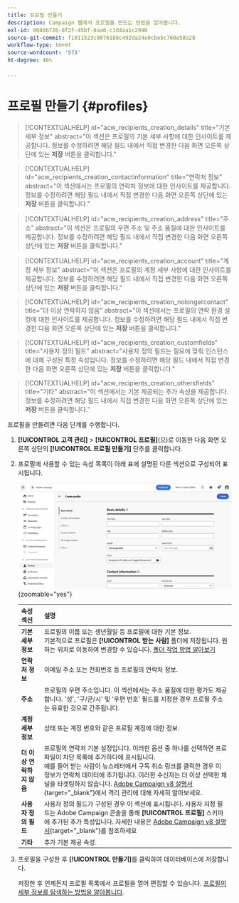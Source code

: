 ```yaml
---
title: 프로필 만들기
description: Campaign 웹에서 프로필을 만드는 방법을 알아봅니다.
exl-id: 0680b726-8f2f-45bf-8aa0-c1d4aa1c2990
source-git-commit: f1911523c9076188c492da24e0cbe5c760e58a28
workflow-type: tm+mt
source-wordcount: '573'
ht-degree: 46%

---
```


# 프로필 만들기 {#profiles}

>[!CONTEXTUALHELP]
>id="acw_recipients_creation_details"
>title="기본 세부 정보"
>abstract="이 섹션은 프로필의 기본 세부 사항에 대한 인사이트를 제공합니다. 정보를 수정하려면 해당 필드 내에서 직접 변경한 다음 화면 오른쪽 상단에 있는 **저장** 버튼을 클릭합니다."

>[!CONTEXTUALHELP]
>id="acw_recipients_creation_contactinformation"
>title="연락처 정보"
>abstract="이 섹션에서는 프로필의 연락처 정보에 대한 인사이트를 제공합니다. 정보를 수정하려면 해당 필드 내에서 직접 변경한 다음 화면 오른쪽 상단에 있는 **저장** 버튼을 클릭합니다."

>[!CONTEXTUALHELP]
>id="acw_recipients_creation_address"
>title="주소"
>abstract="이 섹션은 프로필의 우편 주소 및 주소 품질에 대한 인사이트를 제공합니다. 정보를 수정하려면 해당 필드 내에서 직접 변경한 다음 화면 오른쪽 상단에 있는 **저장** 버튼을 클릭합니다."

>[!CONTEXTUALHELP]
>id="acw_recipients_creation_account"
>title="계정 세부 정보"
>abstract="이 섹션은 프로필의 계정 세부 사항에 대한 인사이트를 제공합니다. 정보를 수정하려면 해당 필드 내에서 직접 변경한 다음 화면 오른쪽 상단에 있는 **저장** 버튼을 클릭합니다."

>[!CONTEXTUALHELP]
>id="acw_recipients_creation_nolongercontact"
>title="더 이상 연락하지 않음"
>abstract="이 섹션에서는 프로필의 연락 환경 설정에 대한 인사이트를 제공합니다. 정보를 수정하려면 해당 필드 내에서 직접 변경한 다음 화면 오른쪽 상단에 있는 **저장** 버튼을 클릭합니다."

>[!CONTEXTUALHELP]
>id="acw_recipients_creation_customfields"
>title="사용자 정의 필드"
>abstract="사용자 정의 필드는 필요에 맞춰 인스턴스에 대해 구성된 특정 속성입니다. 정보를 수정하려면 해당 필드 내에서 직접 변경한 다음 화면 오른쪽 상단에 있는 **저장** 버튼을 클릭합니다."

>[!CONTEXTUALHELP]
>id="acw_recipients_creation_othersfields"
>title="기타"
>abstract="이 섹션에서는 기본 제공되는 추가 속성을 제공합니다. 정보를 수정하려면 해당 필드 내에서 직접 변경한 다음 화면 오른쪽 상단에 있는 **저장** 버튼을 클릭합니다."

프로필을 만들려면 다음 단계를 수행합니다.

1. **[!UICONTROL 고객 관리]** > **[!UICONTROL 프로필]**(으)로 이동한 다음 화면 오른쪽 상단의 **[!UICONTROL 프로필 만들기]** 단추를 클릭합니다.

1. 프로필에 사용할 수 있는 속성 목록이 아래 표에 설명된 다른 섹션으로 구성되어 표시됩니다.

   ![섹션으로 구성된 프로필에 사용할 수 있는 특성 목록을 보여 주는 스크린샷](assets/create-profile.png){zoomable="yes"}

   | 속성 섹션 | 설명 |
   |  ---  |  ---  |
   | **기본 세부 정보** | 프로필의 이름 또는 생년월일 등 프로필에 대한 기본 정보.<br/>기본적으로 프로필은 **[!UICONTROL 받는 사람]** 폴더에 저장됩니다. 원하는 위치로 이동하여 변경할 수 있습니다. [폴더 작업 방법 알아보기](../get-started/permissions.md#folders) |
   | **연락처 정보** | 이메일 주소 또는 전화번호 등 프로필의 연락처 정보. |
   | **주소** | 프로필의 우편 주소입니다. 이 섹션에서는 주소 품질에 대한 평가도 제공합니다. &#39;성&#39;, &#39;구/군/시&#39; 및 &#39;우편 번호&#39; 필드를 지정한 경우 프로필 주소는 유효한 것으로 간주됩니다. |
   | **계정 세부 정보** | 상태 또는 계정 번호와 같은 프로필 계정에 대한 정보. |
   | **더 이상 연락하지 않음** | 프로필의 연락처 기본 설정입니다. 이러한 옵션 중 하나를 선택하면 프로파일이 차단 목록에 추가하다에 표시됩니다.<br/>예를 들어 받는 사람이 뉴스레터에서 구독 취소 링크를 클릭한 경우 이 정보가 연락처 데이터에 추가됩니다. 이러한 수신자는 더 이상 선택한 채널을 타겟팅하지 않습니다. [Adobe Campaign v8 설명서](https://experienceleague.adobe.com/docs/campaign/campaign-v8/send/failures/quarantines.html){target="_blank"}에서 격리 관리에 대해 자세히 알아보세요. |
   | **사용자 정의 필드** | 사용자 정의 필드가 구성된 경우 이 섹션에 표시됩니다. 사용자 지정 필드는 Adobe Campaign 콘솔을 통해 **[!UICONTROL 프로필]** 스키마에 추가된 추가 특성입니다. 자세한 내용은 [Adobe Campaign v8 설명서](https://experienceleague.adobe.com/docs/campaign/campaign-v8/developer/shemas-forms/extend-schema.html){target="_blank"}를 참조하세요 |
   | **기타** | 추가 기본 제공 속성. |

1. 프로필을 구성한 후 **[!UICONTROL 만들기]**&#x200B;를 클릭하여 데이터베이스에 저장합니다.

   저장한 후 언제든지 프로필 목록에서 프로필을 열어 편집할 수 있습니다. [프로필의 세부 정보를 탐색하는 방법을 알아봅니다](profile-view.md).